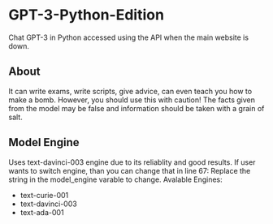 # GPT-3-Python-Edition
Chat GPT-3 in Python accessed using the API when the main website is down. 

## About
It can write exams, write scripts, give advice, can even teach you how to make a bomb. However, you should
use this with caution! The facts given from the model may be false and information should be taken with a grain of salt.

## Model Engine
Uses text-davinci-003 engine due to its reliablity and good results.
If user wants to switch engine, than you can change that in line 67:
Replace the string in the model_engine varable to change.
Avalable Engines: 
  -  text-curie-001
  -  text-davinci-003
  -  text-ada-001
